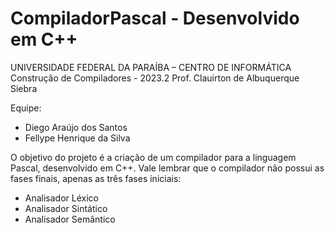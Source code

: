 # CompiladorPascal - Desenvolvido em C++

UNIVERSIDADE FEDERAL DA PARAÍBA – CENTRO DE INFORMÁTICA
Construção de Compiladores - 2023.2 Prof. Clauirton de Albuquerque Siebra

Equipe:

- Diego Araújo dos Santos
- Fellype Henrique da Silva

O objetivo do projeto é a criação de um compilador para a linguagem Pascal, desenvolvido em C++. Vale lembrar que o compilador não possui as fases finais, apenas as três fases iniciais:

- Analisador Léxico
- Analisador Sintático
- Analisador Semântico


